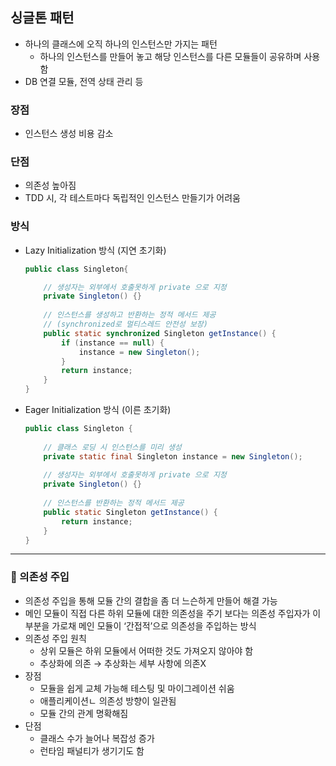 ## 싱글톤 패턴

- 하나의 클래스에 오직 하나의 인스턴스만 가지는 패턴
    - 하나의 인스턴스를 만들어 놓고 해당 인스턴스를 다른 모듈들이 공유하며 사용함
- DB 연결 모듈, 전역 상태 관리 등

### 장점

- 인스턴스 생성 비용 감소

### 단점

- 의존성 높아짐
- TDD 시, 각 테스트마다 독립적인 인스턴스 만들기가 어려움

### 방식

- Lazy Initialization 방식 (지연 초기화)
    
    ```java
    public class Singleton{
    
        // 생성자는 외부에서 호출못하게 private 으로 지정
        private Singleton() {}
         
        // 인스턴스를 생성하고 반환하는 정적 메서드 제공 
        // (synchronized로 멀티스레드 안전성 보장)
        public static synchronized Singleton getInstance() {
            if (instance == null) {
                instance = new Singleton();
            }
            return instance;
        }
    }
    ```
    
- Eager Initialization 방식 (이른 초기화)
    
    ```java
    public class Singleton {
        
        // 클래스 로딩 시 인스턴스를 미리 생성
        private static final Singleton instance = new Singleton();
        
        // 생성자는 외부에서 호출못하게 private 으로 지정
        private Singleton() {}
        
        // 인스턴스를 반환하는 정적 메서드 제공
        public static Singleton getInstance() {
            return instance;
        }
    }
    ```
    

---

### 📗 의존성 주입

- 의존성 주입을 통해 모듈 간의 결합을 좀 더 느슨하게 만들어 해결 가능
- 메인 모듈이 직접 다른 하위 모듈에 대한 의존성을 주기 보다는 의존성 주입자가 이 부분을 가로채 메인 모듈이 ‘간접적’으로 의존성을 주입하는 방식
- 의존성 주입 원칙
    - 상위 모듈은 하위 모듈에서 어떠한 것도 가져오지 않아야 함
    - 추상화에 의존 → 추상화는 세부 사항에 의존X
- 장점
    - 모듈을 쉽게 교체 가능해 테스팅 및 마이그레이션 쉬움
    - 애플리케이션ㄴ 의존성 방향이 일관됨
    - 모듈 간의 관계 명확해짐
- 단점
    - 클래스 수가 늘어나 복잡성 증가
    - 런타임 패널티가 생기기도 함
